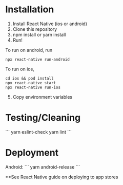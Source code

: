 <h1>Installation</h1>

1. Install React Native (ios or android)
2. Clone this repository
3. npm install or yarn install
4. Run!

To run on android, run
```
npx react-native run-android
```

To run on ios,
```
cd ios && pod install
npx react-native start
npx react-native run-ios
```

5. Copy environment variables

<h1>Testing/Cleaning</h1>
```
yarn eslint-check
yarn lint
```

<h1>Deployment</h1>
Android:
```
yarn android-release
```

**See React Native guide on deploying to app stores